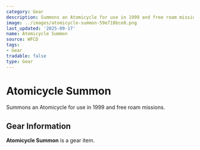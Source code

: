 ```yaml
---
category: Gear
description: Summons an Atomicycle for use in 1999 and free roam missions.
image: ../images/atomicycle-summon-59e710bce0.png
last_updated: '2025-09-17'
name: Atomicycle Summon
source: WFCD
tags:
- Gear
tradable: false
type: Gear
---
```


# Atomicycle Summon

Summons an Atomicycle for use in 1999 and free roam missions.

## Gear Information

**Atomicycle Summon** is a gear item.

